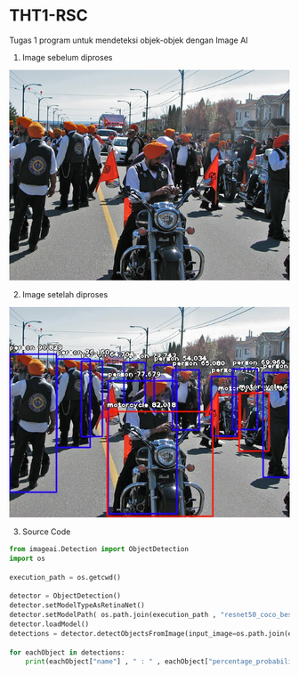 # THT1-RSC
Tugas 1 program untuk mendeteksi objek-objek dengan Image AI

1. Image sebelum diproses

![Gambar sebelum diproses](image1.jpg)

2. Image setelah diproses

![Gambar setelah diproses](imagenew.jpg)

3. Source Code

```python
from imageai.Detection import ObjectDetection
import os

execution_path = os.getcwd()

detector = ObjectDetection()
detector.setModelTypeAsRetinaNet()
detector.setModelPath( os.path.join(execution_path , "resnet50_coco_best_v2.0.1.h5"))
detector.loadModel()
detections = detector.detectObjectsFromImage(input_image=os.path.join(execution_path , "image1.jpg"), output_image_path=os.path.join(execution_path , "imagenew.jpg"))

for eachObject in detections:
    print(eachObject["name"] , " : " , eachObject["percentage_probability"])
```
